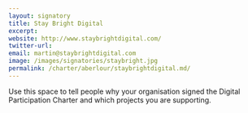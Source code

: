 ```yaml
---
layout: signatory
title: Stay Bright Digital
excerpt: 
website: http://www.staybrightdigital.com/
twitter-url:
email: martin@staybrightdigital.com
image: /images/signatories/staybright.jpg
permalink: /charter/aberlour/staybrightdigital.md/ 
---
```



Use this space to tell people why your organisation signed the Digital Participation Charter and which projects you are supporting.
